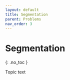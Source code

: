 ```yaml
---
layout: default
title: Segmentation
parent: Problems
nav_order: 3
---
```


# Segmentation
{: .no_toc }

Topic text